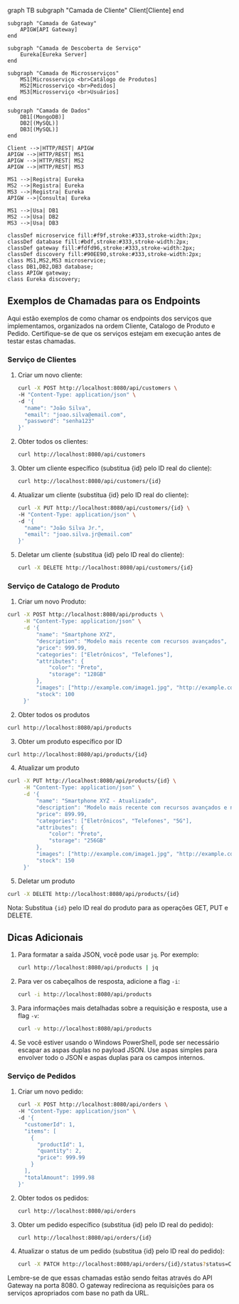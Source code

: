 graph TB
    subgraph "Camada de Cliente"
        Client[Cliente]
    end

    subgraph "Camada de Gateway"
        APIGW[API Gateway]
    end

    subgraph "Camada de Descoberta de Serviço"
        Eureka[Eureka Server]
    end

    subgraph "Camada de Microsserviços"
        MS1[Microsserviço <br>Catálogo de Produtos]
        MS2[Microsserviço <br>Pedidos]
        MS3[Microsserviço <br>Usuários]
    end

    subgraph "Camada de Dados"
        DB1[(MongoDB)]
        DB2[(MySQL)]
        DB3[(MySQL)]
    end

    Client -->|HTTP/REST| APIGW
    APIGW -->|HTTP/REST| MS1
    APIGW -->|HTTP/REST| MS2
    APIGW -->|HTTP/REST| MS3

    MS1 -->|Registra| Eureka
    MS2 -->|Registra| Eureka
    MS3 -->|Registra| Eureka
    APIGW -->|Consulta| Eureka

    MS1 -->|Usa| DB1
    MS2 -->|Usa| DB2
    MS3 -->|Usa| DB3

    classDef microservice fill:#f9f,stroke:#333,stroke-width:2px;
    classDef database fill:#bdf,stroke:#333,stroke-width:2px;
    classDef gateway fill:#fdfd96,stroke:#333,stroke-width:2px;
    classDef discovery fill:#90EE90,stroke:#333,stroke-width:2px;
    class MS1,MS2,MS3 microservice;
    class DB1,DB2,DB3 database;
    class APIGW gateway;
    class Eureka discovery;

## Exemplos de Chamadas para os Endpoints

Aqui estão exemplos de como chamar os endpoints dos serviços que implementamos, organizados na ordem Cliente, Catalogo de Produto e Pedido. Certifique-se de que os serviços estejam em execução antes de testar estas chamadas.

### Serviço de Clientes

1. Criar um novo cliente:
   ```bash
   curl -X POST http://localhost:8080/api/customers \
   -H "Content-Type: application/json" \
   -d '{
     "name": "João Silva",
     "email": "joao.silva@email.com",
     "password": "senha123"
   }'
   ```

2. Obter todos os clientes:
   ```bash
   curl http://localhost:8080/api/customers
   ```

3. Obter um cliente específico (substitua {id} pelo ID real do cliente):
   ```bash
   curl http://localhost:8080/api/customers/{id}
   ```

4. Atualizar um cliente (substitua {id} pelo ID real do cliente):
   ```bash
   curl -X PUT http://localhost:8080/api/customers/{id} \
   -H "Content-Type: application/json" \
   -d '{
     "name": "João Silva Jr.",
     "email": "joao.silva.jr@email.com"
   }'
   ```

5. Deletar um cliente (substitua {id} pelo ID real do cliente):
   ```bash
   curl -X DELETE http://localhost:8080/api/customers/{id}
   ```


### Serviço de Catalogo de Produto

1. Criar um novo Produto:
```bash
curl -X POST http://localhost:8080/api/products \
     -H "Content-Type: application/json" \
     -d '{
         "name": "Smartphone XYZ",
         "description": "Modelo mais recente com recursos avançados",
         "price": 999.99,
         "categories": ["Eletrônicos", "Telefones"],
         "attributes": {
             "color": "Preto",
             "storage": "128GB"
         },
         "images": ["http://example.com/image1.jpg", "http://example.com/image2.jpg"],
         "stock": 100
     }'
```

2. Obter todos os produtos

```bash
curl http://localhost:8080/api/products
```

3. Obter um produto específico por ID

```bash
curl http://localhost:8080/api/products/{id}
```

4. Atualizar um produto

```bash
curl -X PUT http://localhost:8080/api/products/{id} \
     -H "Content-Type: application/json" \
     -d '{
         "name": "Smartphone XYZ - Atualizado",
         "description": "Modelo mais recente com recursos avançados e novas melhorias",
         "price": 899.99,
         "categories": ["Eletrônicos", "Telefones", "5G"],
         "attributes": {
             "color": "Preto",
             "storage": "256GB"
         },
         "images": ["http://example.com/image1.jpg", "http://example.com/image2.jpg", "http://example.com/image3.jpg"],
         "stock": 150
     }'
```

5. Deletar um produto

```bash
curl -X DELETE http://localhost:8080/api/products/{id}
```

Nota: Substitua `{id}` pelo ID real do produto para as operações GET, PUT e DELETE.

## Dicas Adicionais

1. Para formatar a saída JSON, você pode usar `jq`. Por exemplo:

   ```bash
   curl http://localhost:8080/api/products | jq
   ```

2. Para ver os cabeçalhos de resposta, adicione a flag `-i`:

   ```bash
   curl -i http://localhost:8080/api/products
   ```

3. Para informações mais detalhadas sobre a requisição e resposta, use a flag `-v`:

   ```bash
   curl -v http://localhost:8080/api/products
   ```

4. Se você estiver usando o Windows PowerShell, pode ser necessário escapar as aspas duplas no payload JSON. Use aspas simples para envolver todo o JSON e aspas duplas para os campos internos.


### Serviço de Pedidos

1. Criar um novo pedido:
   ```bash
   curl -X POST http://localhost:8080/api/orders \
   -H "Content-Type: application/json" \
   -d '{
     "customerId": 1,
     "items": [
       {
         "productId": 1,
         "quantity": 2,
         "price": 999.99
       }
     ],
     "totalAmount": 1999.98
   }'
   ```

2. Obter todos os pedidos:
   ```bash
   curl http://localhost:8080/api/orders
   ```

3. Obter um pedido específico (substitua {id} pelo ID real do pedido):
   ```bash
   curl http://localhost:8080/api/orders/{id}
   ```

4. Atualizar o status de um pedido (substitua {id} pelo ID real do pedido):
   ```bash
   curl -X PATCH http://localhost:8080/api/orders/{id}/status?status=CONFIRMED
   ```

Lembre-se de que essas chamadas estão sendo feitas através do API Gateway na porta 8080. O gateway redireciona as requisições para os serviços apropriados com base no path da URL.
